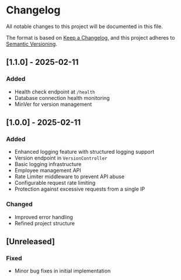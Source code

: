 # Changelog

All notable changes to this project will be documented in this file.

The format is based on [Keep a Changelog](https://keepachangelog.com/en/1.0.0/),
and this project adheres to [Semantic Versioning](https://semver.org/spec/v2.0.0.html).

## [1.1.0] - 2025-02-11

### Added
- Health check endpoint at `/health`
- Database connection health monitoring
- MinVer for version management

## [1.0.0] - 2025-02-11

### Added
- Enhanced logging feature with structured logging support
- Version endpoint in `VersionController`
- Basic logging infrastructure
- Employee management API
- Rate Limiter middleware to prevent API abuse
- Configurable request rate limiting
- Protection against excessive requests from a single IP

### Changed
- Improved error handling
- Refined project structure

## [Unreleased]

### Fixed
- Minor bug fixes in initial implementation
